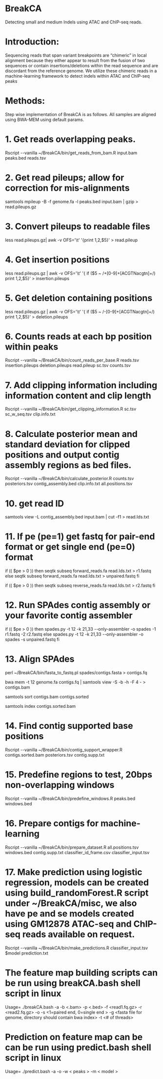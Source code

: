 # BreakCA
Detecting small and medium Indels using ATAC and ChIP-seq reads.

# Introduction: 
Sequencing reads that span variant breakpoints are “chimeric” in local alignment because they either appear to result from the fusion of two sequences or contain insertions/deletions within the read sequence and are discordant from the reference genome. We utilize these chimeric reads in a machine-learning framework to detect indels within ATAC and ChIP-seq peaks

# Methods: 
Step wise implementation of BreakCA is as follows. All samples are aligned using BWA-MEM using default params. 

# 1. Get reads overlapping peaks.
Rscript --vanilla  ~/BreakCA/bin/get_reads_from_bam.R input.bam peaks.bed reads.tsv

# 2. Get read pileups; allow for correction for mis-alignments
samtools mpileup -B -f genome.fa -l peaks.bed input.bam | gzip > read.pileups.gz

# 3. Convert pileups to readable files
less read.pileups.gz| awk -v OFS='\t' '{print $1,$2,$5}' > read.pileup

# 4. Get insertion positions
less read.pileups.gz | awk -v OFS='\t' '{ if ($5 ~ /\+[0-9]+[ACGTNacgtn]+/) print $1,$2,$5}' > insertion.pileups

# 5. Get deletion containing positions
less read.pileups.gz | awk -v OFS='\t' '{ if ($5 ~ /-[0-9]+[ACGTNacgtn]+/) print $1,$2,$5}' > deletion.pileups

# 6. Counts reads at each bp position within peaks
Rscript --vanilla ~/BreakCA/bin/count_reads_per_base.R reads.tsv insertion.pileups deletion.pileups read.pileup sc.tsv counts.tsv

# 7. Add clipping information including information content and clip length
Rscript --vanilla ~/BreakCA/bin/get_clipping_information.R sc.tsv sc_w_seq.tsv clip.info.txt

# 8. Calculate posterior mean and standard deviation for clipped positions and output contig assembly regions as bed files.
Rscript --vanilla ~/BreakCA/bin/calculate_posterior.R counts.tsv posteriors.tsv contig_assembly.bed clip.info.txt all.positions.tsv

# 10. get read ID
samtools view -L contig_assembly.bed input.bam | cut -f1 > read.Ids.txt

# 11. If pe (pe=1) get fastq for pair-end format or get single end (pe=0) format

if (( $pe > 0 ))
then seqtk subseq forward_reads.fa read.Ids.txt  > r1.fastq 
else seqtk subseq forward_reads.fa read.Ids.txt > unpaired.fastq 
fi 

if (( $pe > 0 )) 
then seqtk subseq reverse_reads.fa read.Ids.txt  > r2.fastq 
fi

# 12. Run SPAdes contig assembly or your favorite contig assembler
if (( $pe > 0 ))
then spades.py -t 12 -k 21,33 --only-assembler -o spades -1 r1.fastq -2 r2.fastq
else spades.py -t 12 -k 21,33 --only-assembler -o spades -s unpaired.fastq
fi

# 13. Align SPAdes
perl ~/BreakCA/bin/fasta_to_fastq.pl spades/contigs.fasta > contigs.fq

bwa mem -t 12 genome.fa contigs.fq | samtools view -S -b -h -F 4 - > contigs.bam

samtools sort contigs.bam contigs.sorted

samtools index contigs.sorted.bam

# 14. Find contig supported base positions
Rscript --vanilla ~/BreakCA/bin/contig_support_wrapper.R contigs.sorted.bam posteriors.tsv contig.supp.txt

# 15. Predefine regions to test, 20bps non-overlapping windows
Rscript --vanilla ~/BreakCA/bin/predefine_windows.R peaks.bed windows.bed

# 16. Prepare contigs for machine-learning
Rscript --vanilla ~/BreakCA/bin/prepare_dataset.R all.positions.tsv windows.bed contig.supp.txt classifier_id_frame.csv classifier_input.tsv

# 17. Make prediction using logistic regression, models can be created using build_randomForest.R script under ~/BreakCA/misc, we also have pe and se models created using GM12878 ATAC-seq and ChIP-seq reads available on request.
Rscript --vanilla ~/BreakCA/bin/make_predictions.R classifier_input.tsv $model prediction.txt

# The feature map building scripts can be run using breakCA.bash shell script in linux
Usage= ./breakCA.bash -a <path to R> -b <.bam> -p <.bed>  -f <read1.fq.gz> -r <read2.fq.gz> -o <output directory> -s <1=paired end, 0=single end > -g <fasta file for genome, directory should contain bwa index> -t <# of threads>

# Prediction on feature map can be can be run using predict.bash shell script in linux
Usage= ./predict.bash -a <path to R> -o <output directory> -w < peaks > -m < model >


